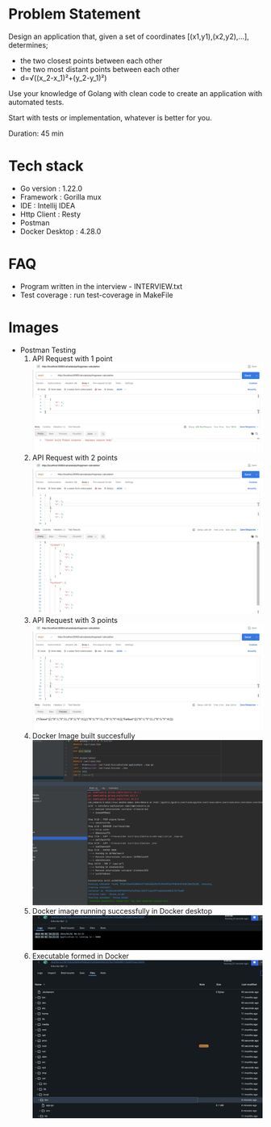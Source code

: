 # Problem Statement
Design an application that, given a set of coordinates [(x1,y1),(x2,y2),...],
determines;

- the two closest points between each other
- the two most distant points between each other
- d=√((x_2-x_1)²+(y_2-y_1)²)

Use your knowledge of Golang with clean code to create
an application with automated tests.

Start with tests or implementation, whatever is better for you.

Duration: 45 min

# Tech stack
* Go version : 1.22.0
* Framework : Gorilla mux
* IDE : Intellij IDEA
* Http Client : Resty
* Postman
* Docker Desktop : 4.28.0

# FAQ
* Program written in the interview - INTERVIEW.txt
* Test coverage : run test-coverage in MakeFile

# Images
* Postman Testing
  1. API Request with 1 point
     ![IMG-1.png](images/IMG-1.png)
  2. API Request with 2 points
     ![IMG-2.png](images/IMG-2.png)
  3. API Request with 3 points
     ![IMG-3.png](images/IMG-3.png)
  4. Docker Image built succesfully
     ![Docker-1.png](images/Docker-1.png)
  5. Docker image running successfully in Docker desktop
     ![Docker-2.png](images/Docker-2.png)
  6. Executable formed in Docker
     ![Docker-3.png](images/Docker-3.png)